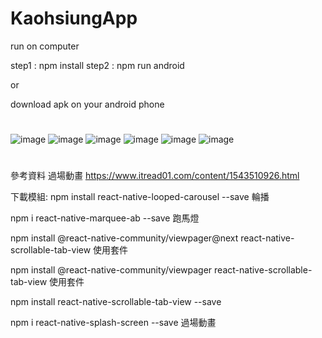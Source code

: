 # KaohsiungApp
run on computer 

step1 : npm install
step2 : npm run android

or

download apk on your android phone



#
![image](https://github.com/C107156116/KaohsiungApp/blob/main/image/image1.png)
![image](https://github.com/C107156116/KaohsiungApp/blob/main/image/image2.png)
![image](https://github.com/C107156116/KaohsiungApp/blob/main/image/image3.png)
![image](https://github.com/C107156116/KaohsiungApp/blob/main/image/image4.png)
![image](https://github.com/C107156116/KaohsiungApp/blob/main/image/image5.png)
![image](https://github.com/C107156116/KaohsiungApp/blob/main/image/image6.png)

#
參考資料 
過場動畫 https://www.itread01.com/content/1543510926.html

下載模組:
npm install react-native-looped-carousel --save  輪播

npm i react-native-marquee-ab --save	跑馬燈

npm install @react-native-community/viewpager@next  react-native-scrollable-tab-view 使用套件

npm install @react-native-community/viewpager	react-native-scrollable-tab-view 使用套件

npm install react-native-scrollable-tab-view --save  

npm i react-native-splash-screen --save 過場動畫













